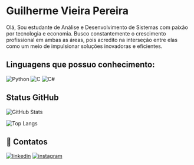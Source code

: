 # Guilherme Vieira Pereira

Olá, Sou estudante de Análise e Desenvolvimento de Sistemas com paixão por tecnologia e economia. Busco constantemente o crescimento profissional em ambas as áreas, pois acredito na interseção entre elas como um meio de impulsionar soluções inovadoras e eficientes.


## Linguagens que possuo conhecimento: 

![Python](https://img.shields.io/badge/Python-000?style=for-the-badge&logo=python)
![C](https://img.shields.io/badge/C-000?style=for-the-badge&logo=c)
![C#](https://img.shields.io/badge/C%23-000?style=for-the-badge&logo=c-sharp&logoColor=823085)

## Status GitHub

![GitHub Stats](https://github-readme-stats.vercel.app/api?username=v-gui&theme=transparent&bg_color=000&border_color=30A3DC&show_icons=true&icon_color=30A3DC&title_color=E94D5F&text_color=FFF)

![Top Langs](https://github-readme-stats-git-masterrstaa-rickstaa.vercel.app/api/top-langs/?username=v-gui&layout=compact&bg_color=000&border_color=30A3DC&title_color=E94D5F&text_color=FFF)

## 🔗 Contatos

[![linkedin](https://img.shields.io/badge/linkedin-0A66C2?style=for-the-badge&logo=linkedin&logoColor=white)](https://www.linkedin.com/in/guilherme-vieira-pereira-035159163)
[![instagram](https://img.shields.io/badge/instagram-1DA1F2?style=for-the-badge&logo=instagram&logoColor=white)](https://instagram.com/vieira_guilherme)
